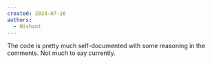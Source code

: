 ```yaml
---
created: 2024-07-16
authors:
  - Nishant
---
```

The code is pretty much self-documented with some reasoning in the comments. Not much to say currently.